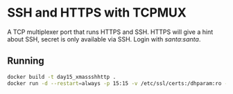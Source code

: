 # SSH and HTTPS with TCPMUX

A TCP multiplexer port that runs HTTPS and SSH. HTTPS will give a hint about SSH, secret is only available via SSH. Login with *santa*:*santa*.

## Running

```bash
docker build -t day15_xmassshhttp .
docker run -d --restart=always -p 15:15 -v /etc/ssl/certs:/dhparam:ro -v /etc/letsencrypt/archive/xmas.rip:/certs:ro --name=day15 day15_xmassshhttp
```